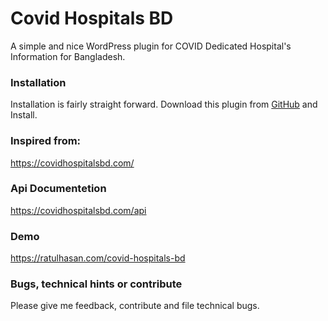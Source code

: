 # Covid Hospitals BD

A simple and nice WordPress plugin for COVID Dedicated Hospital's Information for Bangladesh.

### Installation
Installation is fairly straight forward. Download this plugin from [GitHub](https://github.com/RatulHasan/covid-hospitals-bd/archive/refs/heads/main.zip) and Install.

### Inspired from:
https://covidhospitalsbd.com/

### Api Documentetion
https://covidhospitalsbd.com/api

### Demo
https://ratulhasan.com/covid-hospitals-bd

### Bugs, technical hints or contribute
Please give me feedback, contribute and file technical bugs.
